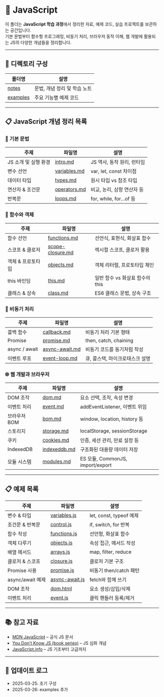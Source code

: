 
# 📜 JavaScript

이 폴더는 **JavaScript 학습 과정**에서 정리한 자료, 예제 코드, 실습 프로젝트를 보관하는 공간입니다.  
기본 문법부터 함수형 프로그래밍, 비동기 처리, 브라우저 동작 이해, 웹 개발에 활용되는 JS의 다양한 개념들을 정리합니다.

---

## 📂 디렉토리 구성

| 폴더명 | 설명 |
|---|---|
| [notes](./notes) | 문법, 개념 정리 및 학습 노트 |
| [examples](./examples) | 주요 기능별 예제 코드 |

---

## 📋 JavaScript 개념 정리 목록

### 📌 기본 문법
| 주제 | 파일명 | 설명 |
|---|---|---|
| JS 소개 및 실행 환경 | [intro.md](./notes/intro.md) | JS 역사, 동작 원리, 런타임 |
| 변수 선언 | [variables.md](./notes/variables.md) | var, let, const 차이점 |
| 데이터 타입 | [types.md](./notes/types.md) | 원시 타입 vs 참조 타입 |
| 연산자 & 조건문 | [operators.md](./notes/operators.md) | 비교, 논리, 삼항 연산자 등 |
| 반복문 | [loops.md](./notes/loops.md) | for, while, for...of 등 |

### 🧱 함수와 객체
| 주제 | 파일명 | 설명 |
|---|---|---|
| 함수 선언 | [functions.md](./notes/functions.md) | 선언식, 표현식, 화살표 함수 |
| 스코프 & 클로저 | [scope-closure.md](./notes/scope-closure.md) | 렉시컬 스코프, 클로저 활용 |
| 객체 & 프로토타입 | [objects.md](./notes/objects.md) | 객체 리터럴, 프로토타입 체인 |
| this 바인딩 | [this.md](./notes/this.md) | 일반 함수 vs 화살표 함수의 this |
| 클래스 & 상속 | [class.md](./notes/class.md) | ES6 클래스 문법, 상속 구조 |

### 🔄 비동기 처리
| 주제 | 파일명 | 설명 |
|---|---|---|
| 콜백 함수 | [callback.md](./notes/callback.md) | 비동기 처리 기본 형태 |
| Promise | [promise.md](./notes/promise.md) | then, catch, chaining |
| async / await | [async-await.md](./notes/async-await.md) | 비동기 코드를 동기처럼 작성 |
| 이벤트 루프 | [event-loop.md](./notes/event-loop.md) | 큐, 콜스택, 마이크로태스크 설명 |

### 🌐 웹 개발과 브라우저
| 주제 | 파일명 | 설명 |
|---|---|---|
| DOM 조작 | [dom.md](./notes/dom.md) | 요소 선택, 조작, 속성 변경 |
| 이벤트 처리 | [event.md](./notes/event.md) | addEventListener, 이벤트 위임 |
| 브라우저 BOM | [bom.md](./notes/bom.md) | window, location, history 등 |
| 스토리지 | [storage.md](./notes/storage.md) | localStorage, sessionStorage |
| 쿠키 | [cookies.md](./notes/cookies.md) | 인증, 세션 관리, 만료 설정 등 |
| IndexedDB | [indexeddb.md](./notes/indexeddb.md) | 구조화된 대용량 데이터 저장 |
| 모듈 시스템 | [modules.md](./notes/modules.md) | ES 모듈, CommonJS, import/export |

---

## 📋 예제 목록

| 주제 | 파일명 | 설명 |
|---|---|---|
| 변수 & 타입 | [variables.js](./examples/variables.js) | let, const, typeof 예제 |
| 조건문 & 반복문 | [control.js](./examples/control.js) | if, switch, for 반복 |
| 함수 작성 | [functions.js](./examples/functions.js) | 선언형, 화살표 함수 |
| 객체 다루기 | [objects.js](./examples/objects.js) | 속성 접근, 메서드 작성 |
| 배열 메서드 | [arrays.js](./examples/arrays.js) | map, filter, reduce |
| 클로저 & 스코프 | [closure.js](./examples/closure.js) | 클로저 기본 구조 |
| Promise 사용 | [promise.js](./examples/promise.js) | 비동기 then/catch 패턴 |
| async/await 예제 | [async-await.js](./examples/async-await.js) | fetch와 함께 쓰기 |
| DOM 조작 | [dom.html](./examples/dom.html) | 요소 생성/삽입/삭제 |
| 이벤트 처리 | [event.js](./examples/event.js) | 클릭 핸들러 등록/제거 |

---

## 📚 참고 자료

- [MDN JavaScript](https://developer.mozilla.org/ko/docs/Web/JavaScript) – 공식 JS 문서  
- [You Don’t Know JS (book series)](https://github.com/getify/You-Dont-Know-JS) – JS 심화 개념  
- [JavaScript.info](https://javascript.info/) – JS 기초부터 고급까지  

---

## 📢 업데이트 로그

- 2025-03-25: 초기 구성
- 2025-03-26: examples 추가
